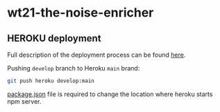 # wt21-the-noise-enricher




## HEROKU deployment

Full description of the deployment process can be found [here](https://devcenter.heroku.com/articles/git).

Pushing `develop` branch to Heroku `main` brand:


```bash
git push heroku develop:main

```

[package.json](package.json) file is required to change the location where heroku starts npm server.